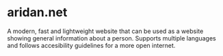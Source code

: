 # aridan.net
A modern, fast and lightweight website that can be used as a website showing general information about a person.
Supports multiple languages and follows accesibility guidelines for a more open internet. 
